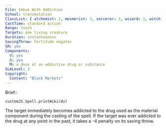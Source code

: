 ```yaml
---
File: Imbue With Addiction
School: transmutation
ClassList: { alchemist: 2, mesmerist: 3, sorcerer: 3, wizard: 3, witch: 3 }
CastTime: standard action
Range: touch
Targets: one living creature
Duration: instantaneous
SavingThrow: Fortitude negates
SR: yes
Components:
  V: yes
  S: yes
  M: a dose of an addictive drug or substance
SLALevel: 3
Copyright:
  Content: "Black Markets"
---
```

Brief:: 

```dataviewjs
customJS.Spell.printWiki(dv)
```

The target immediately becomes addicted to the drug used as the material component during the casting of the spell. If the target was ever addicted to the drug at any point in the past, it takes a -4 penalty on its saving throw.

